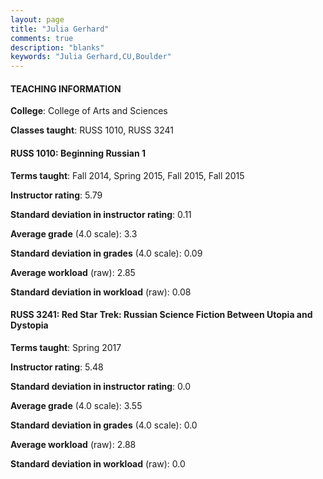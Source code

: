 ```yaml
---
layout: page
title: "Julia Gerhard" 
comments: true
description: "blanks"
keywords: "Julia Gerhard,CU,Boulder"
---
```

<head>
<script src="https://ajax.googleapis.com/ajax/libs/jquery/2.1.3/jquery.min.js"></script>
<script src="https://dl.dropboxusercontent.com/s/pc42nxpaw1ea4o9/highcharts.js?dl=0"></script>
<!-- <script src="../assets/js/highcharts.js"></script> -->
<style type="text/css">@font-face {
	font-family: "Bebas Neue";
	src: url(https://www.filehosting.org/file/details/544349/BebasNeue Regular.otf) format("opentype");
	}
	h1.Bebas { 
		font-family: "Bebas Neue", Verdana, Tahoma;
	}
</style>
</head>
	   
#### TEACHING INFORMATION

**College**: College of Arts and Sciences

**Classes taught**: RUSS 1010, RUSS 3241

#### RUSS 1010: Beginning Russian 1

**Terms taught**: Fall 2014, Spring 2015, Fall 2015, Fall 2015

**Instructor rating**: 5.79

**Standard deviation in instructor rating**: 0.11

**Average grade** (4.0 scale): 3.3

**Standard deviation in grades** (4.0 scale): 0.09

**Average workload** (raw): 2.85

**Standard deviation in workload** (raw): 0.08

#### RUSS 3241: Red Star Trek: Russian Science Fiction Between Utopia and Dystopia

**Terms taught**: Spring 2017

**Instructor rating**: 5.48

**Standard deviation in instructor rating**: 0.0

**Average grade** (4.0 scale): 3.55

**Standard deviation in grades** (4.0 scale): 0.0

**Average workload** (raw): 2.88

**Standard deviation in workload** (raw): 0.0

